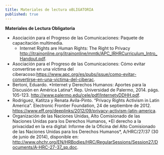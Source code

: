 ```yaml
---
title: Materiales de lectura oBLIGATORIA
published: true
---
```


**Materiales de Lectura Obligatoria**
<ul><li> Asociación para el Progreso de las Comunicaciones: Paquete de capacitación multimedia. 
<ul><li>Internet Rights are Human Rights: The Right to Privacy <a href="http://itrainonline.org/itrainonline/mmtk/APC_IRHRCurriculum_Intro_Handout.pdf" target="_blank">http://itrainonline.org/itrainonline/mmtk/APC_IRHRCurriculum_Intro_Handout.pdf</a>.</li></ul></li>
<li>Asociación para el Progreso de las Comunicaciones: Cómo evitar convertirse en una víctima del ciberacoso:<a href="https://www.apc.org/es/pubs/issue/como-evitar-convertirse-en-una-victima-del-ciberac" target="_blank">https://www.apc.org/es/pubs/issue/como-evitar-convertirse-en-una-victima-del-ciberac</a>.</li>
<li>Bertoni, Eduardo. *Internet y Derechos Humanos: Aportes para la Discusión en América Latina*. Rep. Universidad de Palermo, 2014. págs. 105-123. <a href="http://www.palermo.edu/cele/pdf/InternetyDDHH.pdf" target="_blank">http://www.palermo.edu/cele/pdf/InternetyDDHH.pdf</a>.</li>
<li>Rodriguez, Katitza y Renata Avila-Pinto. “Privacy Rights Activism in Latin America”. Electronic Frontier Foundation, 24 de septiembre de 2012. <a href="https://www.eff.org/deeplinks/2012/09/privacy-activism-latin-america" target="_blank">https://www.eff.org/deeplinks/2012/09/privacy-activism-latin-america</a>.</li>
<li>Organización de las Naciones Unidas, Alto Comisionado de las Naciones Unidas para los Derechos Humanos, *El derecho a la privacidad en la era digital: Informe de la Oficina del Alto Comisionado de las Naciones Unidas para los Derechos Humanos*, A/HRC/27/37 (30 de junio de 2014), disponible en: <a href="http://www.ohchr.org/EN/HRBodies/HRC/RegularSessions/Session27/Documents/A-HRC-27-37_sp.doc" target="_blank">http://www.ohchr.org/EN/HRBodies/HRC/RegularSessions/Session27/Documents/A-HRC-27-37_sp.doc</a>.</li></ul>
